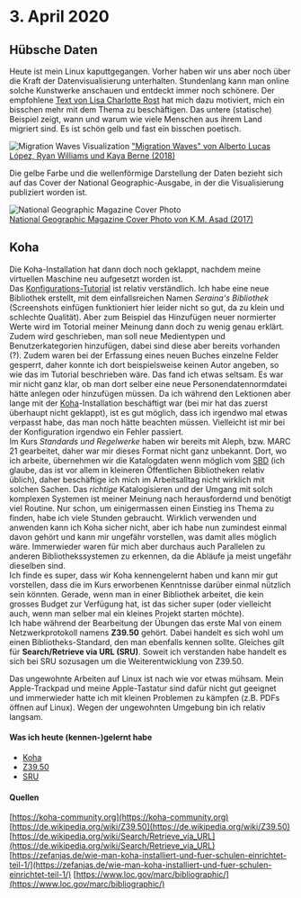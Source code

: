 # 3. April 2020
## Hübsche Daten
Heute ist mein Linux kaputtgegangen.
Vorher haben wir uns aber noch über die Kraft der Datenvisualisierung unterhalten. Stundenlang kann man online solche Kunstwerke anschauen und entdeckt immer noch schönere. Der empfohlene [Text von Lisa Charlotte Rost](https://lisacharlotterost.de/2016/12/27/datapoint-in-bar/) hat mich dazu motiviert, mich ein bisschen mehr mit dem Thema zu beschäftigen. Das untere (statische) Beispiel zeigt, wann und warum wie viele Menschen aus ihrem Land migriert sind. Es ist schön gelb und fast ein bisschen poetisch.

![Migration Waves Visualization](https://iibawards-prod.s3.amazonaws.com/projects/images/000/004/191/large.png?1568925084)
["Migration Waves" von Alberto Lucas López, Ryan Williams und Kaya Berne (2018)](https://www.nationalgeographic.com/magazine/2019/08/graphic-shows-past-50-years-of-global-human-migration/?sf215829698=1&sf217104276=1)

Die gelbe Farbe und die wellenförmige Darstellung der Daten bezieht sich auf das Cover der National Geographic-Ausgabe, in der die Visualisierung publiziert worden ist.  

![National Geographic Magazine Cover Photo](https://cloud.visura.co/548154.story_x_large.jpg)  
[National Geographic Magazine Cover Photo von K.M. Asad (2017)](https://visura.co/KMAsad/news/national-geographic-magazine-c)

## Koha
Die Koha-Installation hat dann doch noch geklappt, nachdem meine virtuellen Maschine neu aufgesetzt worden ist.  
Das [Konfigurations-Tutorial](https://zefanjas.de/wie-man-koha-installiert-und-fuer-schulen-einrichtet-teil-1/) ist relativ verständlich. Ich habe eine neue Bibliothek erstellt, mit dem einfallsreichen Namen *Seraina's Bibliothek* (Screenshots einfügen funktioniert hier leider nicht so gut, da zu klein und schlechte Qualität). Aber zum Beispiel das Hinzufügen neuer normierter Werte wird im Totorial meiner Meinung dann doch zu wenig genau erklärt. Zudem wird geschrieben, man soll neue Medientypen und Benutzerkategorien hinzufügen, dabei sind diese aber bereits vorhanden (?). Zudem waren bei der Erfassung eines neuen Buches einzelne Felder gesperrt, daher konnte ich dort beispielsweise keinen Autor angeben, so wie das im Tutorial beschrieben wäre. Das fand ich etwas seltsam. Es war mir nicht ganz klar, ob man dort selber eine neue Personendatennormdatei hätte anlegen oder hinzufügen müssen. Da ich während den Lektionen aber lange mit der [Koha](https://koha-community.org)-Installation beschäftigt war (bei mir hat das zuerst überhaupt nicht geklappt), ist es gut möglich, dass ich irgendwo mal etwas verpasst habe, das man noch hätte beachten müssen. Vielleicht ist mir bei der Konfiguration irgendwo ein Fehler passiert.  
Im Kurs *Standards und Regelwerke* haben wir bereits mit Aleph, bzw. MARC 21 gearbeitet, daher war mir dieses Format nicht ganz unbekannt. Dort, wo ich arbeite, übernehmen wir die Katalogdaten wenn möglich vom [SBD](https://www.sbd.ch/de/startseite-2.html) (ich glaube, das ist vor allem in kleineren Öffentlichen Bibliotheken relativ üblich), daher beschäftige ich mich im Arbeitsalltag nicht wirklich mit solchen Sachen. Das *richtige* Katalogisieren und der Umgang mit solch komplexen Systemen ist meiner Meinung nach herausfordernd und benötigt viel Routine. Nur schon, um einigermassen einen Einstieg ins Thema zu finden, habe ich viele Stunden gebraucht. Wirklich verwenden und anwenden kann ich Koha sicher nicht, aber ich habe nun zumindest einmal davon gehört und kann mir ungefähr vorstellen, was damit alles möglich wäre. Immerwieder waren für mich aber durchaus auch Parallelen zu anderen Bibliothekssystemen zu erkennen, da die Abläufe ja meist ungefähr dieselben sind.  
Ich finde es super, dass wir Koha kennengelernt haben und kann mir gut vorstellen, dass die im Kurs erworbenen Kenntnisse darüber einmal nützlich sein könnten. Gerade, wenn man in einer Bibliothek arbeitet, die kein grosses Budget zur Verfügung hat, ist das sicher super (oder vielleicht auch, wenn man selber mal ein kleines Projekt starten möchte).  
Ich habe während der Bearbeitung der Übungen das erste Mal von einem Netzwerkprotokoll namens **Z39.50** gehört. Dabei handelt es sich wohl um einen Bibliotheks-Standard, den man ebenfalls kennen sollte. Gleiches gilt für **Search/Retrieve via URL (SRU)**. Soweit ich verstanden habe handelt es sich bei SRU sozusagen um die Weiterentwicklung von Z39.50.  

Das ungewohnte Arbeiten auf Linux ist nach wie vor etwas mühsam. Mein Apple-Trackpad und meine Apple-Tastatur sind dafür nicht gut geeignet und immerwieder hatte ich mit kleinen Problemen zu kämpfen (z.B. PDFs öffnen auf Linux). Wegen der ungewohnten Umgebung bin ich relativ langsam.  

#### Was ich heute (kennen-)gelernt habe
* [Koha](https://koha-community.org)
* [Z39.50](https://de.wikipedia.org/wiki/Z39.50)
* [SRU](https://de.wikipedia.org/wiki/Search/Retrieve_via_URL)

#### Quellen
[https://koha-community.org](https://koha-community.org)  
[https://de.wikipedia.org/wiki/Z39.50](https://de.wikipedia.org/wiki/Z39.50)  
[https://de.wikipedia.org/wiki/Search/Retrieve_via_URL](https://de.wikipedia.org/wiki/Search/Retrieve_via_URL)  
[https://zefanjas.de/wie-man-koha-installiert-und-fuer-schulen-einrichtet-teil-1/](https://zefanjas.de/wie-man-koha-installiert-und-fuer-schulen-einrichtet-teil-1/)
[https://www.loc.gov/marc/bibliographic/](https://www.loc.gov/marc/bibliographic/)
